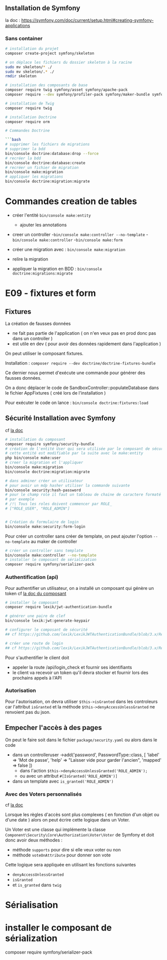 ## Installation de Symfony

la doc : https://symfony.com/doc/current/setup.html#creating-symfony-applications

### Sans container

```bash
# installation du projet
composer create-project symfony/skeleton

# on déplace les fichiers du dossier skeleton à la racine
sudo mv skeleton/* ./
sudo mv skeleton/.* ./
rmdir skeleton

# installation des composants de base
composer require twig symfony/asset symfony/apache-pack
composer require --dev symfony/profiler-pack symfony/maker-bundle symfony/debug-bundle

# installation de Twig
composer require twig

# installation Doctrine
composer require orm

# Commandes Doctrine

```bash
# supprimer les fichiers de migrations
# supprimer la bdd
bin/console doctrine:database:drop --force
# recréer la bdd
bin/console doctrine:database:create
# recréer un fichier de migration
bin/console make:migration
# appliquer les migrations
bin/console doctrine:migration:migrate
```

# Commandes creation de tables

- créer l'entité `bin/console make:entity`
  - ajouter les annotations
- creer un controller 
  -`bin/console make:controller --no-template`
  -`bin/console make:controller`
  -`bin/console make:form`

- créer une migration avec : `bin/console make:migration`
- relire la migration
- appliquer la migration en BDD : `bin/console doctrine:migrations:migrate`


# E09 - fixtures et form

## Fixtures

La création de fausses données

- ne fait pas partie de l'application ( on n'en veux pas en prod donc pas dans un controller )
- est utile en dev ( pour avoir des données rapidement dans l'application )

On peut utiliser le composant fixtures.

Installation : `composer require --dev doctrine/doctrine-fixtures-bundle`

Ce dernier nous permet d'exécute une commande pour générer des fausses données.

On a donc déplacer le code de SandboxController::populateDatabase dans le fichier AppFixtures ( créé lors de l'installation )

Pour exécuter le code on lance : `bin/console doctrine:fixtures:load`


##  Sécurité Installation avec Symfony

cf [la doc](https://symfony.com/doc/current/security.html)

```bash
# installation du composant
composer require symfony/security-bundle
# création de l'entité User qui sera utilisée par le composant de sécurité
# cette entité est modifiable par la suite avec le make:entity
php bin/console make:user
# creer la migration et l'appliquer
bin/console make:migration
bin/console doctrine:migration:migrate

# dans adminer créer un utilisateur
# pour avoir un mdp hasher utiliser la commande suivante
bin/console security:hash-password
# pour le champ role il faut un tableau de chaine de caractere formaté en json
# par exemple
# /!\ Tous les roles doivent commencer par ROLE_
# ["ROLE_USER", "ROLE_ADMIN"]


# Création du formulaire de login
bin/console make:security:form-login
```


Pour créer un controller sans créer de template, on peut ajouter l'option `--no-template` au maker de controller

```bash
# créer un controller sans template
bin/console make:controller --no-template
# installer le composant de sérialization
composer require symfony/serializer-pack
```



### Authentification (api)

Pour authentifier un utilisateur, on a installé un composant qui génère un token cf [la doc du composant](https://github.com/lexik/LexikJWTAuthenticationBundle/blob/3.x/Resources/doc/index.rst#installation)

```bash
# installer le composant
composer require lexik/jwt-authentication-bundle

# générer une paire de clef
bin/console lexik:jwt:generate-keypair

# configurer le composant de sécurité
## cf https://github.com/lexik/LexikJWTAuthenticationBundle/blob/3.x/Resources/doc/index.rst#configure-application-security

# créer une route de login
## cf https://github.com/lexik/LexikJWTAuthenticationBundle/blob/3.x/Resources/doc/index.rst#configure-application-routing
```

Pour s'authentifier le client doit

- appeler la route /api/login_check et fournir ses identifiants
- le client va recevoir un token qu'il devra stocker et fournir lors des prochains appels à l'API

### Autorisation

Pour l'autorisation, on devra utiliser `$this->isGranted` dans les controleurs car l'attribut `isGranted` et la méthode `$this->denyAccessUnlessGranted` ne renvoient pas du json.




## Empecher l'accès à des pages

On peut le faire soit dans le fichier `package/security.yaml`
ou alors dans le code

- dans un controlleruser
            ->add('password', PasswordType::class, [
                'label' => 'Mot de passe',
                'help' => "Laisser vide pour garder l'ancien",
                'mapped' => false
            ])
  - dans l'action `$this->denyAccessUnlessGranted('ROLE_ADMIN');`
  - ou avec un attribut `#[IsGranted('ROLE_ADMIN')]`
- dans un template avec `is_granted('ROLE_ADMIN')`

### Avec des Voters personnalisés

cf [la doc](https://symfony.com/doc/current/security/voters.html#checking-for-roles-inside-a-voter)

Lorsque les règles d'accès sont plus complexes ( en fonction d'un objet ou d'une date ) alors on peut écrire cette logique dans un Voter.

Un Voter est une classe qui implémente la classe `Component\Security\Core\Authorization\Voter\Voter` de Symfony et doit donc avoir deux méthodes :

- méthode `supports` pour dire si elle veux voter ou non
- méthode `voteOnAttribute` pour donner son vote

Cette logique sera appliquée en utilisant les fonctions suivantes

- `denyAccessUnlessGranted`
- `isGranted`
- et `is_granted` dans `twig`


# Sérialisation 

# installer le composant de sérialization
composer require symfony/serializer-pack